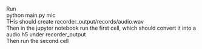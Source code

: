 Run   
python main.py mic  
THis should create recorder_output/records/audio.wav  
Then in the jupyter notebook run the first cell, which should convert it into a audio.h5 under recorder_output  
Then run the second cell  
